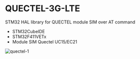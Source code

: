 # QUECTEL-3G-LTE
STM32 HAL library for QUECTEL module SIM over AT command
- STM32CubeIDE
- STM32F411VETx
- Module SIM Quectel UC15/EC21

![quectel-1](https://user-images.githubusercontent.com/31510769/108330642-6d0bfa00-7200-11eb-95f8-8e5da68bf373.PNG)

